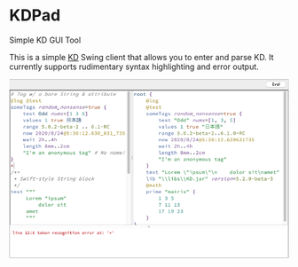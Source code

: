 # KDPad
Simple KD GUI Tool

This is a simple [KD](https://github.com/kixi-io/Ki.Docs/wiki/Ki-Data-(KD)) Swing client that allows you to enter and parse KD. It currently supports rudimentary syntax highlighting and error output.

<img src="KDPad.png?"></img>
